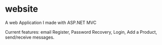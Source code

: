 # website
A web Application I made with ASP.NET MVC 

Current features: email Register, Password Recovery, Login, Add a Product, send/receive messages.
